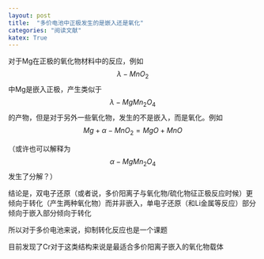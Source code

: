 ```yaml
---
layout: post
title:  "多价电池中正极发生的是嵌入还是氧化"
categories: "阅读文献"
katex: True
---
```


对于Mg在正极的氧化物材料中的反应，例如$$\lambda-MnO_2$$中Mg是嵌入正极，产生类似于$$\lambda -MgMn_2O_4$$的产物，但是对于另外一些氧化物，发生的不是嵌入，而是氧化。例如
$$Mg+\alpha- MnO_2=MgO+MnO$$

（或许也可以解释为$$\alpha-MgMn_2O_4$$发生了分解？）

结论是，双电子还原（或者说，多价阳离子与氧化物/硫化物征正极反应时候）更倾向于转化（产生两种氧化物）而并非嵌入，单电子还原（和Li金属等反应）部分倾向于嵌入部分倾向于转化


所以对于多价电池来说，抑制转化反应也是一个课题

目前发现了Cr对于这类结构来说是最适合多价阳离子嵌入的氧化物载体
